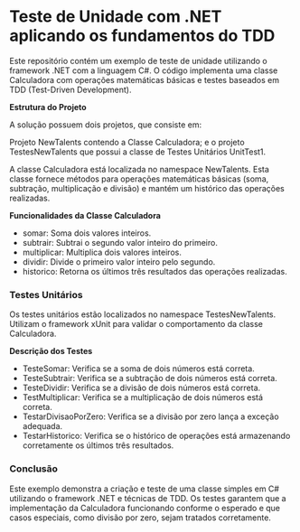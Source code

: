 <h1>Teste de Unidade com .NET aplicando os fundamentos do TDD</h1>

Este repositório contém um exemplo de teste de unidade utilizando o framework .NET com a linguagem C#. O código implementa uma classe Calculadora com operações matemáticas básicas e testes baseados em TDD (Test-Driven Development).

 **Estrutura do Projeto**

A solução possuem dois projetos, que consiste em:

Projeto NewTalents contendo a Classe Calculadora; e o projeto TestesNewTalents que possui a classe de Testes Unitários UnitTest1.

A classe Calculadora está localizada no namespace NewTalents. Esta classe fornece métodos para operações matemáticas básicas (soma, subtração, multiplicação e divisão) e mantém um histórico das operações realizadas.

**Funcionalidades da Classe Calculadora**
* somar: Soma dois valores inteiros.
* subtrair: Subtrai o segundo valor inteiro do primeiro.
* multiplicar: Multiplica dois valores inteiros.
* dividir: Divide o primeiro valor inteiro pelo segundo.
* historico: Retorna os últimos três resultados das operações realizadas.

### Testes Unitários
Os testes unitários estão localizados no namespace TestesNewTalents. Utilizam o framework xUnit para validar o comportamento da classe Calculadora.

**Descrição dos Testes**

* TesteSomar: Verifica se a soma de dois números está correta.
* TesteSubtrair: Verifica se a subtração de dois números está correta.
* TesteDividir: Verifica se a divisão de dois números está correta.
* TestMultiplicar: Verifica se a multiplicação de dois números está correta.
* TestarDivisaoPorZero: Verifica se a divisão por zero lança a exceção adequada.
* TestarHistorico: Verifica se o histórico de operações está armazenando corretamente os últimos três resultados.

### Conclusão
Este exemplo demonstra a criação e teste de uma classe simples em C# utilizando o framework .NET e técnicas de TDD. Os testes garantem que a implementação da Calculadora funcionando conforme o esperado e que casos especiais, como divisão por zero, sejam tratados corretamente.